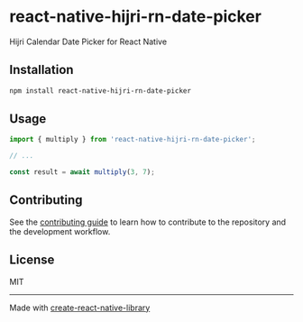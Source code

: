 # react-native-hijri-rn-date-picker

Hijri Calendar Date Picker for React Native

## Installation

```sh
npm install react-native-hijri-rn-date-picker
```

## Usage

```js
import { multiply } from 'react-native-hijri-rn-date-picker';

// ...

const result = await multiply(3, 7);
```

## Contributing

See the [contributing guide](CONTRIBUTING.md) to learn how to contribute to the repository and the development workflow.

## License

MIT

---

Made with [create-react-native-library](https://github.com/callstack/react-native-builder-bob)
